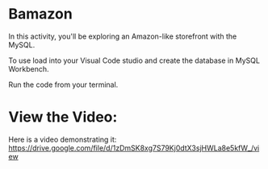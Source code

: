 # Bamazon
In this activity, you'll be exploring an Amazon-like storefront with the MySQL.

To use load into your Visual Code studio and create the database in MySQL Workbench.

Run the code from your terminal.

# View the Video:
Here is a video demonstrating it:
https://drive.google.com/file/d/1zDmSK8xg7S79Kj0dtX3sjHWLa8e5kfW_/view
